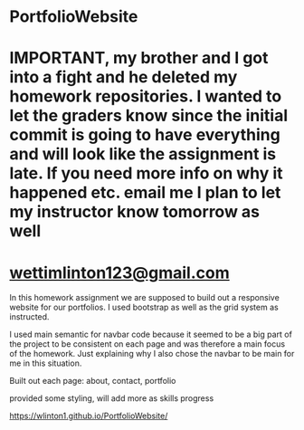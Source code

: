 # PortfolioWebsite

# IMPORTANT, my brother and I got into a fight and he deleted my homework repositories. I wanted to let the graders know since the initial commit is going to have everything and will look like the assignment is late. If you need more info on why it happened etc. email me I plan to let my instructor know tomorrow as well

# wettimlinton123@gmail.com

In this homework assignment we are supposed to build out a responsive website for our portfolios. I used bootstrap as well as the grid system as instructed. 

I used main semantic for navbar code because it seemed to be a big part of the project to be consistent on each page and was therefore a main focus of the homework. Just explaining why I also chose the navbar to be main for me in this situation.

Built out each page: about, contact, portfolio

provided some styling, will add more as skills progress

https://wlinton1.github.io/PortfolioWebsite/

